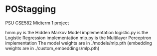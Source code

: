 # POStagging
PSU CSE582 Midterm 1 project

hmm.py is the Hidden Markov Model implementation
logistic.py is the Logistic Regression implementation
mlp.py is the Multilayer Perceptron implementation
The model weights are in ./models/mlp.pth (embedding weights are in ./custom_embeddings/mlp.pth)